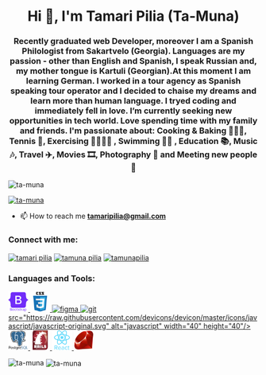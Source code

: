 <h1 align="center">Hi 👋, I'm Tamari Pilia (Ta-Muna)</h1>

<h3 align="center">Recently graduated web Developer, moreover I am a Spanish Philologist from Sakartvelo (Georgia). Languages are my passion - other than English and Spanish, I speak Russian and, my mother tongue is Kartuli (Georgian).At this moment I am learning German. I worked in a tour agency as Spanish speaking tour operator and I decided to chaise my dreams and learn more than human language. I tryed coding and immediately fell in love. I’m currently seeking new opportunities in tech world. Love spending time with my family and friends. I'm passionate about: Cooking & Baking 👩‍🍳🍳, Tennis 🎾, Exercising 🏋️‍♀️🏃‍♀️ , Swimming 🏊‍♀️ , Education 📚, Music 🎶, Travel ✈️, Movies 🎞️, Photography 📸 and Meeting new people 👋</h3>

<p align="left"> <img src="https://komarev.com/ghpvc/?username=ta-muna&label=Profile%20views&color=0e75b6&style=flat" alt="ta-muna" /> </p>

<p align="left"> <a href="https://github.com/ryo-ma/github-profile-trophy"><img src="https://github-profile-trophy.vercel.app/?username=ta-muna" alt="ta-muna" /></a> </p>

- 📫 How to reach me **tamaripilia@gmail.com**

<h3 align="left">Connect with me:</h3>
<p align="left">
<a href="https://linkedin.com/in/tamari pilia" target="blank"><img align="center" src="https://raw.githubusercontent.com/rahuldkjain/github-profile-readme-generator/master/src/images/icons/Social/linked-in-alt.svg" alt="tamari pilia" height="30" width="40" /></a>
<a href="https://fb.com/tamuna pilia" target="blank"><img align="center" src="https://raw.githubusercontent.com/rahuldkjain/github-profile-readme-generator/master/src/images/icons/Social/facebook.svg" alt="tamuna pilia" height="30" width="40" /></a>
<a href="https://instagram.com/tamunapilia" target="blank"><img align="center" src="https://raw.githubusercontent.com/rahuldkjain/github-profile-readme-generator/master/src/images/icons/Social/instagram.svg" alt="tamunapilia" height="30" width="40" /></a>
</p>

<h3 align="left">Languages and Tools:</h3>
<p align="left"> <a href="https://getbootstrap.com" target="_blank" rel="noreferrer"> <img src="https://raw.githubusercontent.com/devicons/devicon/master/icons/bootstrap/bootstrap-plain-wordmark.svg" alt="bootstrap" width="40" height="40"/> </a> <a href="https://www.w3schools.com/css/" target="_blank" rel="noreferrer"> <img src="https://raw.githubusercontent.com/devicons/devicon/master/icons/css3/css3-original-wordmark.svg" alt="css3" width="40" height="40"/> </a> <a href="https://www.figma.com/" target="_blank" rel="noreferrer"> <img src="https://www.vectorlogo.zone/logos/figma/figma-icon.svg" alt="figma" width="40" height="40"/> </a> <a href="https://git-scm.com/" target="_blank" rel="noreferrer"> <img src="https://www.vectorlogo.zone/logos/git-scm/git-scm-icon.svg" alt="git" width="40" height="40"/> </a> <a href="https://www.w3.org/html/" target="_blank" rel="noreferrer"> src="https://raw.githubusercontent.com/devicons/devicon/master/icons/javascript/javascript-original.svg" alt="javascript" width="40" height="40"/> </a> <a href="https://www.postgresql.org" target="_blank" rel="noreferrer"> <img src="https://raw.githubusercontent.com/devicons/devicon/master/icons/postgresql/postgresql-original-wordmark.svg" alt="postgresql" width="40" height="40"/> </a> <a href="https://rubyonrails.org" target="_blank" rel="noreferrer"> <img src="https://raw.githubusercontent.com/devicons/devicon/master/icons/rails/rails-original-wordmark.svg" alt="rails" width="40" height="40"/> </a> <a href="https://reactjs.org/" target="_blank" rel="noreferrer"> <img src="https://raw.githubusercontent.com/devicons/devicon/master/icons/react/react-original-wordmark.svg" alt="react" width="40" height="40"/> </a> <a href="https://www.ruby-lang.org/en/" target="_blank" rel="noreferrer"> <img src="https://raw.githubusercontent.com/devicons/devicon/master/icons/ruby/ruby-original.svg" alt="ruby" width="40" height="40"/> </a> </p>

<p><img align="left" src="https://github-readme-stats.vercel.app/api/top-langs?username=ta-muna&show_icons=true&locale=en&layout=compact" alt="ta-muna" /></p>

<p>&nbsp;<img align="center" src="https://github-readme-stats.vercel.app/api?username=ta-muna&show_icons=true&locale=en" alt="ta-muna" /></p>
